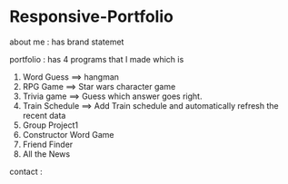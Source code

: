# Responsive-Portfolio
about me : has brand statemet

portfolio : has 4 programs that I made which is
  1. Word Guess ==> hangman
  2. RPG Game ==> Star wars character game
  3. Trivia game ==> Guess which answer goes right.
  4. Train Schedule ==> Add Train schedule and automatically refresh the recent data
  5. Group Project1
  6. Constructor Word Game
  7. Friend Finder
  8. All the News
  
contact : 




